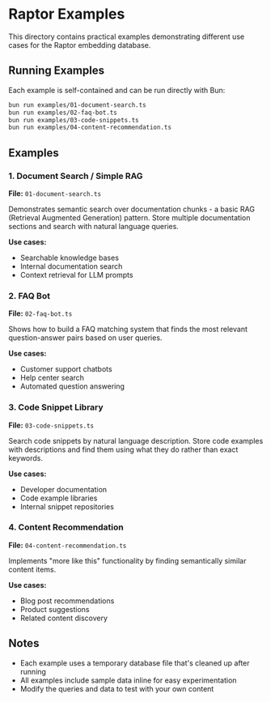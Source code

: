 # Raptor Examples

This directory contains practical examples demonstrating different use cases for
the Raptor embedding database.

## Running Examples

Each example is self-contained and can be run directly with Bun:

```bash
bun run examples/01-document-search.ts
bun run examples/02-faq-bot.ts
bun run examples/03-code-snippets.ts
bun run examples/04-content-recommendation.ts
```

## Examples

### 1. Document Search / Simple RAG

**File:** `01-document-search.ts`

Demonstrates semantic search over documentation chunks - a basic RAG (Retrieval
Augmented Generation) pattern. Store multiple documentation sections and search
with natural language queries.

**Use cases:**

- Searchable knowledge bases
- Internal documentation search
- Context retrieval for LLM prompts

### 2. FAQ Bot

**File:** `02-faq-bot.ts`

Shows how to build a FAQ matching system that finds the most relevant
question-answer pairs based on user queries.

**Use cases:**

- Customer support chatbots
- Help center search
- Automated question answering

### 3. Code Snippet Library

**File:** `03-code-snippets.ts`

Search code snippets by natural language description. Store code examples with
descriptions and find them using what they do rather than exact keywords.

**Use cases:**

- Developer documentation
- Code example libraries
- Internal snippet repositories

### 4. Content Recommendation

**File:** `04-content-recommendation.ts`

Implements "more like this" functionality by finding semantically similar
content items.

**Use cases:**

- Blog post recommendations
- Product suggestions
- Related content discovery

## Notes

- Each example uses a temporary database file that's cleaned up after running
- All examples include sample data inline for easy experimentation
- Modify the queries and data to test with your own content
